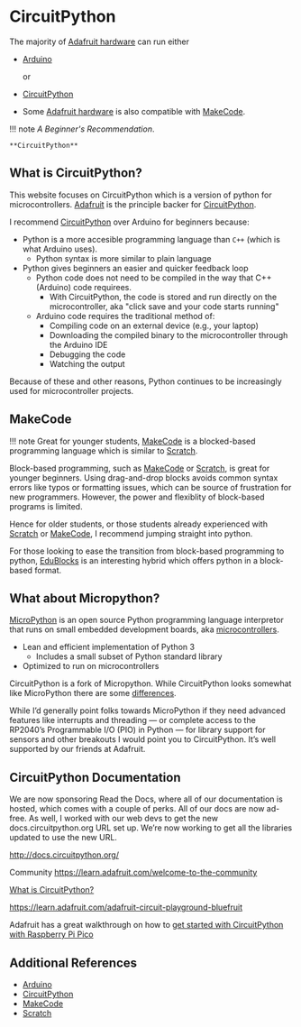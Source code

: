 # CircuitPython

The majority of [Adafruit hardware](../hardware/index.md) can run either

- [Arduino](https://arduino.cc) 

    or 

- [CircuitPython](https://circuitpython.org)  

- Some [Adafruit hardware](../hardware/index.md) is also compatible with [MakeCode](https://makecode.org).

!!! note
    *A Beginner's Recommendation*.

    **CircuitPython**

## What is CircuitPython?

This website focuses on CircuitPython which is a version of python for microcontrollers.  [Adafruit](https://www.adafruit.com) is the principle backer for [CircuitPython](https://circuitpython.org).  


I recommend [CircuitPython](https://circuitpython.org) over Arduino for beginners because:

- Python is a more accesible programming language than `C++` (which is what Arduino uses). 
    - Python syntax is more similar to plain language
- Python gives beginners an easier and quicker feedback loop 
    - Python code does not need to be compiled in the way that C++ (Arduino) code requirees.
        - With CircuitPython, the code is stored and run directly on the microcontroller, aka "click save and your code starts running" 
    - Arduino code requires the traditional method of:
        - Compiling code on an external device (e.g., your laptop)
        - Downloading the compiled binary to the microcontroller through the Arduino IDE
        - Debugging the code
        - Watching the output

Because of these and other reasons, Python continues to be increasingly used for microcontroller projects.


## MakeCode 

!!! note
    Great for younger students, [MakeCode](https://makecode.org) is a blocked-based programming language which is similar to [Scratch](https://scratch.mit.edu).  

Block-based programming, such as [MakeCode](https://makecode.org) or [Scratch](https://scratch.mit.edu), is great for younger beginners.  Using drag-and-drop blocks avoids common syntax errors like typos or formatting issues, which can be source of frustration for new programmers.   However, the power and flexiblity of block-based programs is limited.  

Hence for older students, or those students already experienced with [Scratch](https://scratch.mit.edu) or [MakeCode](https://makecode.org), I recommend jumping straight into python.

For those looking to ease the transition from block-based programming to python, [EduBlocks](https://edublocks.org) is an interesting hybrid which offers python in a block-based format.


## What about Micropython?

[MicroPython](https://micropython.org) is an open source Python programming language interpretor that runs on small embedded development boards, aka [microcontrollers](../glossary/microcontroller.md).

- Lean and efficient implementation of Python 3 
    - Includes a small subset of Python standard library
- Optimized to run on microcontrollers

CircuitPython is a fork of Micropython.  While CircuitPython looks somewhat like MicroPython there are some [differences](https://github.com/adafruit/circuitpython#differences-from-micropython).

While I’d generally point folks towards MicroPython if they need advanced features like interrupts and threading — or complete access to the RP2040’s Programmable I/O (PIO) in Python — for library support for sensors and other breakouts I would point you to CircuitPython. It’s well supported by our friends at Adafruit.


## CircuitPython Documentation 

We are now sponsoring Read the Docs, where all of our documentation is hosted, which comes with a couple of perks. All of our docs are now ad-free. As well, I worked with our web devs to get the new docs.circuitpython.org URL set up. We’re now working to get all the libraries updated to use the new URL. 

http://docs.circuitpython.org/

Community
https://learn.adafruit.com/welcome-to-the-community


[What is CircuitPython?](https://learn.adafruit.com/getting-started-with-raspberry-pi-pico-circuitpython/what-is-circuitpython)

https://learn.adafruit.com/adafruit-circuit-playground-bluefruit

Adafruit has a great walkthrough on how to [get started with CircuitPython with Raspberry Pi Pico](https://learn.adafruit.com/getting-started-with-raspberry-pi-pico-circuitpython/micropython-or-circuitpython)


## Additional References

- [Arduino](https://arduino.cc) 
- [CircuitPython](https://circuitpython.org)
- [MakeCode](https://makecode.org) 
- [Scratch](https://scratch.mit.edu)
